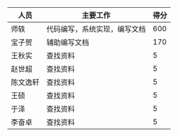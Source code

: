 | 人员     | 主要工作                     | 得分 |
| -------- | ---------------------------- | ---- |
| 师轶     | 代码编写，系统实现，编写文档 | 600  |
| 宝子贺   | 辅助编写文档                 | 170  |
| 王秋实   | 查找资料                     | 5    |
| 赵世超   | 查找资料                     | 5    |
| 陈文逸轩 | 查找资料                     | 5    |
| 王硕     | 查找资料                     | 5    |
| 于泽     | 查找资料                     | 5    |
| 李奋卓   | 查找资料                     | 5    |

